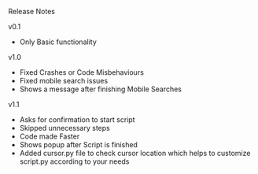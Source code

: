 Release Notes

v0.1
* Only Basic functionality 

v1.0
* Fixed Crashes or Code Misbehaviours
* Fixed mobile search issues
* Shows a message after finishing Mobile Searches

v1.1
* Asks for confirmation to start script
* Skipped unnecessary steps
* Code made Faster
* Shows popup after Script is finished
* Added cursor.py file to check cursor location which helps to customize script.py according to your needs
